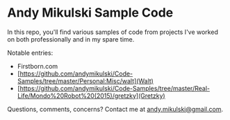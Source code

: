 Andy Mikulski Sample Code
===

In this repo, you'll find various samples of code from projects I've worked on both professionally and in my spare time.

Notable entries:
- Firstborn.com
- [https://github.com/andymikulski/Code-Samples/tree/master/Personal:Misc/walt](Walt)
- [https://github.com/andymikulski/Code-Samples/tree/master/Real-Life/Mondo%20Robot%20(2015)/gretzky](Gretzky)

Questions, comments, concerns? Contact me at [andy.mikulski@gmail.com](andy.mikulski@gmail.com).